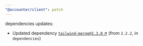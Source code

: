 ```yaml
---
"@accounter/client": patch
---
```

dependencies updates:
  - Updated dependency [`tailwind-merge@2.3.0` ↗︎](https://www.npmjs.com/package/tailwind-merge/v/2.3.0) (from `2.2.2`, in `dependencies`)
